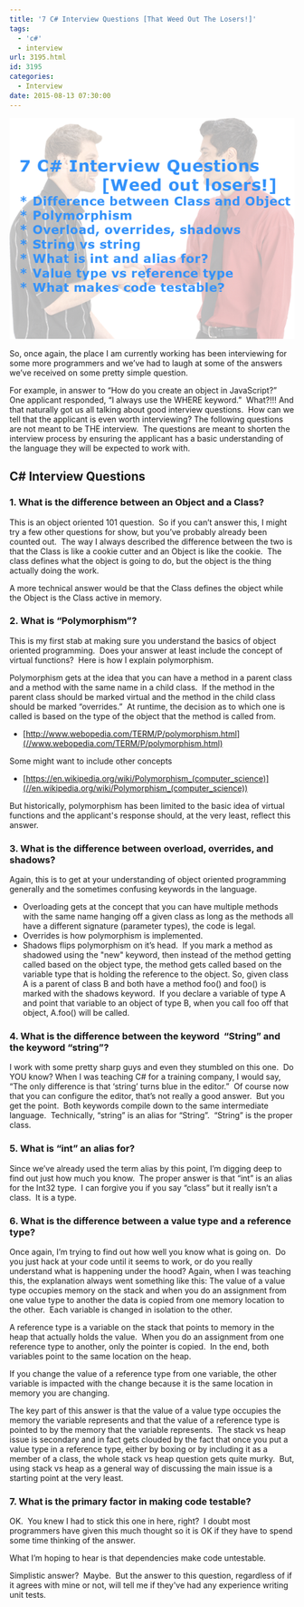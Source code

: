 ```yaml
---
title: '7 C# Interview Questions [That Weed Out The Losers!]'
tags:
  - 'c#'
  - interview
url: 3195.html
id: 3195
categories:
  - Interview
date: 2015-08-13 07:30:00
---
```


![image](/uploads/2015/08/image1.png "image")

So, once again, the place I am currently working has been interviewing for some more programmers and we’ve had to laugh at some of the answers we’ve received on some pretty simple question.

For example, in answer to “How do you create an object in JavaScript?”  One applicant responded, “I always use the WHERE keyword.”  What?!!! And that naturally got us all talking about good interview questions.  How can we tell that the applicant is even worth interviewing? The following questions are not meant to be THE interview.  The questions are meant to shorten the interview process by ensuring the applicant has a basic understanding of the language they will be expected to work with.

C# Interview Questions
----------------------

<!-- more -->

### 1\. What is the difference between an Object and a Class?

This is an object oriented 101 question.  So if you can’t answer this, I might try a few other questions for show, but you’ve probably already been counted out.  The way I always described the difference between the two is that the Class is like a cookie cutter and an Object is like the cookie.  The class defines what the object is going to do, but the object is the thing actually doing the work.

A more technical answer would be that the Class defines the object while the Object is the Class active in memory.

### 2\. What is “Polymorphism”?

This is my first stab at making sure you understand the basics of object oriented programming.  Does your answer at least include the concept of virtual functions?  Here is how I explain polymorphism.

Polymorphism gets at the idea that you can have a method in a parent class and a method with the same name in a child class.  If the method in the parent class should be marked virtual and the method in the child class should be marked “overrides.”  At runtime, the decision as to which one is called is based on the type of the object that the method is called from.

*   [http://www.webopedia.com/TERM/P/polymorphism.html](//www.webopedia.com/TERM/P/polymorphism.html)

Some might want to include other concepts

*   [https://en.wikipedia.org/wiki/Polymorphism_(computer_science)](//en.wikipedia.org/wiki/Polymorphism_(computer_science))

But historically, polymorphism has been limited to the basic idea of virtual functions and the applicant's response should, at the very least, reflect this answer.

### 3\. What is the difference between overload, overrides, and shadows?

Again, this is to get at your understanding of object oriented programming generally and the sometimes confusing keywords in the language.

- Overloading gets at the concept that you can have multiple methods with the same name hanging off a given class as long as the methods all have a different signature (parameter types), the code is legal.
- Overrides is how polymorphism is implemented.
- Shadows flips polymorphism on it’s head.  If you mark a method as shadowed using the "new" keyword, then instead of the method getting called based on the object type, the method gets called based on the variable type that is holding the reference to the object.  So, given class A is a parent of class B and both have a method foo() and foo() is marked with the shadows keyword.  If you declare a variable of type A and point that variable to an object of type B, when you call foo off that object, A.foo() will be called.

### 4\. What is the difference between the keyword  “String” and the keyword “string”?

I work with some pretty sharp guys and even they stumbled on this one.  Do YOU know? When I was teaching C# for a training company, I would say, “The only difference is that ‘string’ turns blue in the editor.”  Of course now that you can configure the editor, that’s not really a good answer.  But you get the point.  Both keywords compile down to the same intermediate language.  Technically, “string” is an alias for “String”.  “String” is the proper class.

### 5\. What is “int” an alias for?

Since we’ve already used the term alias by this point, I’m digging deep to find out just how much you know.  The proper answer is that “int” is an alias for the Int32 type.  I can forgive you if you say “class” but it really isn’t a class.  It is a type.

### 6\. What is the difference between a value type and a reference type?

Once again, I’m trying to find out how well you know what is going on.  Do you just hack at your code until it seems to work, or do you really understand what is happening under the hood? Again, when I was teaching this, the explanation always went something like this: The value of a value type occupies memory on the stack and when you do an assignment from one value type to another the data is copied from one memory location to the other.  Each variable is changed in isolation to the other.

A reference type is a variable on the stack that points to memory in the heap that actually holds the value.  When you do an assignment from one reference type to another, only the pointer is copied.  In the end, both variables point to the same location on the heap.

If you change the value of a reference type from one variable, the other variable is impacted with the change because it is the same location in memory you are changing.

The key part of this answer is that the value of a value type occupies the memory the variable represents and that the value of a reference type is pointed to by the memory that the variable represents.  The stack vs heap issue is secondary and in fact gets clouded by the fact that once you put a value type in a reference type, either by boxing or by including it as a member of a class, the whole stack vs heap question gets quite murky.  But, using stack vs heap as a general way of discussing the main issue is a starting point at the very least.

### 7\. What is the primary factor in making code testable?

OK.  You knew I had to stick this one in here, right?  I doubt most programmers have given this much thought so it is OK if they have to spend some time thinking of the answer.

What I’m hoping to hear is that dependencies make code untestable.

Simplistic answer?  Maybe.  But the answer to this question, regardless of if it agrees with mine or not, will tell me if they've had any experience writing unit tests.

